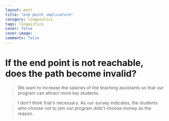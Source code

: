 ```yaml
---
layout: post
title: "end point implicature"
category: linguistics
tags: linguistics
cover: false
cover-image: 
comments: false
---
```


# If the end point is not reachable, does the path become invalid? #
> We want to increase the salaries of the teaching assistants so that our
> program can attract more top students.

> I don't think that's necessary. As our survey indicates, the students who
> choose not to join our program didn't choose money as the reason.

